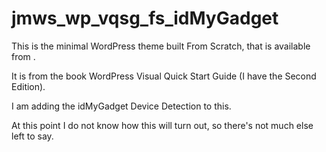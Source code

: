 # jmws_wp_vqsg_fs_idMyGadget

This is the minimal WordPress theme built From Scratch, that is available from .

It is from the book WordPress Visual Quick Start Guide (I have the Second Edition).

I am adding the idMyGadget Device Detection to this.

At this point I do not know how this will turn out, so there's not much else left to say.


